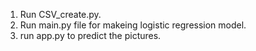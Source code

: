 1. Run CSV_create.py.
2. Run main.py file for makeing logistic regression model.
3. run app.py to predict the pictures.
